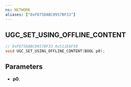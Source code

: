 ```yaml
---
ns: NETWORK
aliases: ["0xFD75DABC0957BF33"]
---
```

## UGC_SET_USING_OFFLINE_CONTENT

```c
// 0xFD75DABC0957BF33 0x511E6F50
void UGC_SET_USING_OFFLINE_CONTENT(BOOL p0);
```


## Parameters
* **p0**: 

